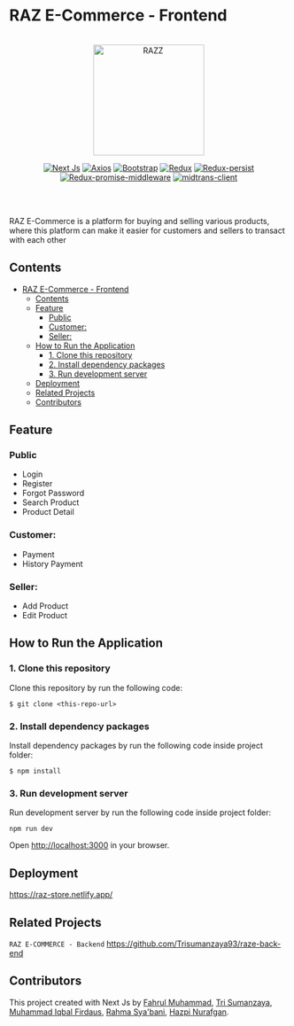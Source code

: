 # RAZ E-Commerce - Frontend

<br/>

<div align="center">
	<img height="200" src="public/favicon.ico" alt="RAZZ">

[![Next Js](https://img.shields.io/npm/v/next?label=next)](https://www.npmjs.com/package/next)
[![Axios](https://img.shields.io/npm/v/axios?label=axios)](https://www.npmjs.com/package/axios)
[![Bootstrap](https://img.shields.io/npm/v/bootstrap?label=bootstrap)](https://www.npmjs.com/package/bootstrap)
[![Redux](https://img.shields.io/npm/v/redux?label=redux)](https://www.npmjs.com/package/redux)
[![Redux-persist](https://img.shields.io/npm/v/redux-persist?label=redux-persist)](https://www.npmjs.com/package/redux-persist)
[![Redux-promise-middleware](https://img.shields.io/npm/v/redux-promise-middleware?label=redux-promise-middleware)](https://www.npmjs.com/package/redux-promise-middleware)
[![midtrans-client](https://img.shields.io/npm/v/midtrans-client?label=midtrans-client)](https://www.npmjs.com/package/midtrans-client)

<br/>

</div>

<br/>

RAZ E-Commerce is a platform for buying and selling various products, where this platform can make it easier for customers and sellers to transact with each other

## Contents

- [RAZ E-Commerce - Frontend](#raz-e-commerce---frontend)
  - [Contents](#contents)
  - [Feature](#feature)
    - [Public](#public)
    - [Customer:](#customer)
    - [Seller:](#seller)
  - [How to Run the Application](#how-to-run-the-application)
    - [1. Clone this repository](#1-clone-this-repository)
    - [2. Install dependency packages](#2-install-dependency-packages)
    - [3. Run development server](#3-run-development-server)
  - [Deployment](#deployment)
  - [Related Projects](#related-projects)
  - [Contributors](#contributors)

## Feature

### Public

- Login
- Register
- Forgot Password
- Search Product
- Product Detail

### Customer:

- Payment
- History Payment

### Seller:

- Add Product
- Edit Product

## How to Run the Application

### 1. Clone this repository

Clone this repository by run the following code:

```
$ git clone <this-repo-url>
```

### 2. Install dependency packages

Install dependency packages by run the following code inside project folder:

```
$ npm install
```

### 3. Run development server

Run development server by run the following code inside project folder:

```
npm run dev
```

Open [http://localhost:3000](http://localhost:3000) in your browser.

## Deployment

<https://raz-store.netlify.app/>

## Related Projects

`RAZ E-COMMERCE - Backend` <https://github.com/Trisumanzaya93/raze-back-end>

## Contributors

This project created with Next Js by [Fahrul Muhammad](https://github.com/fahrul-muhammad), [Tri Sumanzaya](https://github.com/Trisumanzaya93), [Muhammad Iqbal Firdaus](https://github.com/mahendraiqbal), [Rahma Sya'bani](https://github.com/rahmasbn), [Hazpi Nurafgan](https://github.com/Hazgn).
